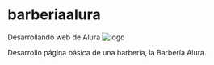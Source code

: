 # barberiaalura
Desarrollando web de Alura 
![logo](https://github.com/MariaBelenTusq/barberiaalura/assets/113404887/47511215-616e-468e-a98e-77af4af94f0a)

Desarrollo página básica de una barbería, la Barbería Alura.



